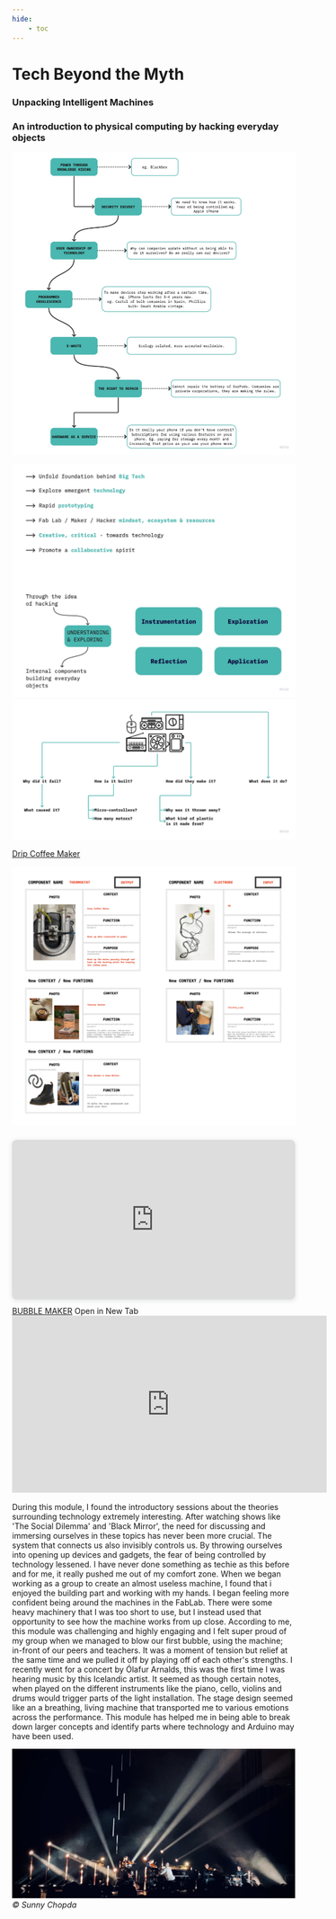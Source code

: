 ```yaml
---
hide:
    - toc
---
```


# **Tech Beyond the Myth**


<h3>Unpacking Intelligent Machines</h3>
<h3>An introduction to physical computing by hacking everyday objects</h3>

![](../images/techmyth.jpg)

![](../images/Tech01.jpg)
![](../images/Tech02.jpg)

<a class="button" href="https://hackmd.io/xQ9hjQftSiaee3XNQ7NcrQ?view">Drip Coffee Maker</a>

![](../images/Input_output.jpg)

<div style="position: relative; width: 100%; height: 0; padding-top: 56.2500%;
 padding-bottom: 0; box-shadow: 0 2px 8px 0 rgba(63,69,81,0.16); margin-top: 1.6em; margin-bottom: 0.9em; overflow: hidden;
 border-radius: 8px; will-change: transform;">
  <iframe loading="lazy" style="position: absolute; width: 100%; height: 100%; top: 0; left: 0; border: none; padding: 0;margin: 0;"
    src="https:&#x2F;&#x2F;www.canva.com&#x2F;design&#x2F;DAFSOM00dx4&#x2F;view?embed" allowfullscreen="allowfullscreen" allow="fullscreen">
  </iframe>
</div>
<a href="https:&#x2F;&#x2F;www.canva.com&#x2F;design&#x2F;DAFSOM00dx4&#x2F;view?utm_content=DAFSOM00dx4&amp;utm_campaign=designshare&amp;utm_medium=embeds&amp;utm_source=link" target="_blank" rel="noopener">BUBBLE MAKER</a> Open in New Tab


<iframe width="560" height="315" src="https://www.youtube.com/embed/yP4Ky6ruQYY" title="YouTube video player" frameborder="0" allow="accelerometer; autoplay; clipboard-write; encrypted-media; gyroscope; picture-in-picture" allowfullscreen></iframe>

During this module, I found the introductory sessions about the theories surrounding technology extremely interesting. After watching shows like 'The Social Dilemma' and 'Black Mirror', the need for discussing and immersing ourselves in these topics has never been more crucial. The system that connects us also invisibly controls us. By throwing ourselves into opening up devices and gadgets, the fear of being controlled by technology lessened. I have never done something as techie as this before and for me, it really pushed me out of my comfort zone. When we began working as a group to create an almost useless machine, I found that i enjoyed the building part and working with my hands. I began feeling more confident being around the machines in the FabLab. There were some heavy machinery that I was too short to use, but I instead used that opportunity to see how the machine works from up close. According to me, this module was challenging and highly engaging and I felt super proud of my group when we managed to blow our first bubble, using the machine; in-front of our peers and teachers. It was a moment of tension but relief at the same time and we pulled it off by playing off of each other's strengths. I recently went for a concert  by Ólafur Arnalds, this was the first time I was hearing music by this Icelandic artist. It seemed as though certain notes, when played on the different instruments like the piano, cello, violins and drums would trigger parts of the light installation. The stage design seemed like an a breathing, living machine that transported me to various emotions across the performance. This module has helped me in being able to break down larger concepts and identify parts where technology and Arduino may have been used.

![](../images/olafur.jpeg)
<i>© Sunny Chopda</i>
